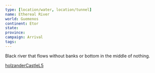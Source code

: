 ```yaml
---
type: [location/water, location/tunnel]
name: Ethereal River
world: Guemenos
continent: Etor
state: 
province: 
campaign: Arrival
tags: 
---
```


Black river that flows without banks or bottom in the middle of nothing.

[holzanderCastleL5](holzanderCastleL5.md)

